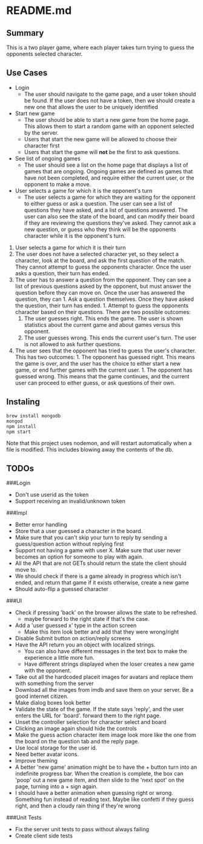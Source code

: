 # README.md
## Summary
This is a two player game, where each player takes turn trying to guess the opponents selected character.

## Use Cases
+ Login  
  + The user should navigate to the game page, and a user token should be found. If the user does not have a token, then we should create a new one that allows the user to be uniquely identified
+ Start new game
  + The user should be able to start a new game from the home page. This allows them to start a random game with an opponent selected by the server.  
  + Users that start the new game will be allowed to choose their character first
  + Users that start the game will **not** be the first to ask questions.
+ See list of ongoing games
  + The user should see a list on the home page that displays a list of games that are ongoing. Ongoing games are defined as games that have not been completed, and require either the current user, or the opponent to make a move.
+ User selects a game for which it is the opponent's turn
  + The user selects a game for which they are waiting for the opponent to either guess or ask a question. The user can see a list of questions they have asked, and a list of questions answered. The user can also see the state of the board, and can modify their board if they are reviewing the questions they've asked. They cannot ask a new question, or guess who they think will be the opponents character while it is the opponent's turn.
1. User selects a game for which it is their turn
  1. The user does not have a selected character yet, so they select a character, look at the board, and ask the first question of the match. They cannot attempt to guess the opponents character. Once the user asks a question, their turn has ended.
  1. The user has to answer a question from the opponent. They can see a list of previous questions asked by the opponent, but must answer the question before they can move on. Once the user has answered the question, they can
    1. Ask a question themselves. Once they have asked the question, their turn has ended. 
    1. Attempt to guess the opponents character based on their questions. There are two possible outcomes:
      1. The user guesses right. This ends the game. The user is shown statistics about the current game and about games versus this opponent.
      1. The user guesses wrong. This ends the current user's turn. The user is not allowed to ask further questions.
  1. The user sees that the opponent has tried to guess the user's character. This has two outcomes:
    1. The opponent has guessed right. This means the game is over, and the user has the choice to either start a new game, or end further games with the current user.
    1. The opponent has guessed wrong. This means that the game continues, and the current user can proceed to either guess, or ask questions of their own.

## Instaling
`brew install mongodb`  
`mongod`  
`npm install`  
`npm start`

Note that this project uses nodemon, and will restart automatically when a file is modified. This includes blowing away the contents of the db.

## TODOs
###Login

* Don't use userid as the token
* Support receiving an invalid/unknown token

###Impl

+ Better error handling
+ Store that a user guessed a character in the board.
+ Make sure that you can't skip your turn to reply by sending a guess/question action without replying first
+ Support not having a game with user X. Make sure that user never becomes an option for someone to play with again.
+ All the API that are not GETs should return the state the client should move to.
+ We should check if there is a game already in progress which isn't ended, and return that game if it exists otherwise, create a new game
+ Should auto-flip a guessed character

###UI

+ Check if pressing 'back' on the browser allows the state to be refreshed.
  + maybe forward to the right state if that's the case.
+ Add a 'user guessed x' type in the action screen
  + Make this item look better and add that they were wrong/right
+ Disable Submit button on action/reply screens
+ Have the API return you an object with localized strings.
  + You can also have different messages in the text box to make the experience a little more fun.
  + Have different strings displayed when the loser creates a new game with the opponent.
+ Take out all the hardcoded placeit images for avatars and replace them with something from the server
+ Download all the images from imdb and save them on your server. Be a good internet citizen.
+ Make dialog boxes look better
+ Validate the state of the game. If the state says 'reply', and the user enters the URL for 'board'. forward them to the right page.
+ Unset the controller selection for character select and board
+ Clicking an image again should hide the controls
+ Make the guess action character item image look more like the one from the board on the question tab and the reply page.
+ Use local storage for the user id.
+ Need better avatar icons.
+ Improve theming
+ A better 'new game' animation might be to have the + button turn into an indefinite progress bar. When the creation is complete, the box can 'poop' out a new game item, and then slide to the 'next spot' on the page, turning into a + sign again.
+ I should have a better animation when guessing right or wrong. Something fun instead of reading text. Maybe like confetti if they guess right, and then a cloudy rain thing if they're wrong

###Unit Tests

+ Fix the server unit tests to pass without always failing
+ Create client side tests